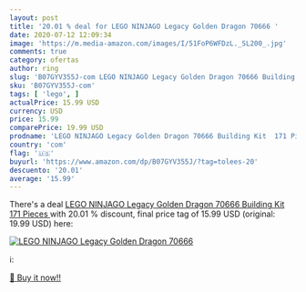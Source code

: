 ```yaml
---
layout: post
title: '20.01 % deal for LEGO NINJAGO Legacy Golden Dragon 70666 '
date: 2020-07-12 12:09:34
image: 'https://m.media-amazon.com/images/I/51FoP6WFDzL._SL200_.jpg'
comments: true
category: ofertas
author: ring
slug: 'B07GYV355J-com LEGO NINJAGO Legacy Golden Dragon 70666 Building Kit 171...'
sku: 'B07GYV355J-com'
tags: [ 'lego', ]
actualPrice: 15.99 USD
currency: USD
price: 15.99
comparePrice: 19.99 USD
prodname: 'LEGO NINJAGO Legacy Golden Dragon 70666 Building Kit  171 Pieces '
country: 'com'
flag: '🇺🇸'
buyurl: 'https://www.amazon.com/dp/B07GYV355J/?tag=tolees-20'
descuento: '20.01'
average: '15.99'
---
```


There's a deal [LEGO NINJAGO Legacy Golden Dragon 70666 Building Kit  171 Pieces ](https://www.amazon.com/dp/B07GYV355J/?tag=tolees-20)  with  20.01 % discount, final price tag of  15.99 USD (original: 19.99 USD) here:

[![LEGO NINJAGO Legacy Golden Dragon 70666 ](https://m.media-amazon.com/images/I/51FoP6WFDzL._SL200_.jpg)](https://www.amazon.com/dp/B07GYV355J/?tag=tolees-20)

ℹ️:


[🛒 Buy it now!!](https://www.amazon.com/dp/B07GYV355J/?tag=tolees-20)
